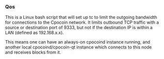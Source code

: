 ### Qos ###

This is a Linux bash script that will set up tc to limit the outgoing bandwidth for connections to the Cpocoin network. It limits outbound TCP traffic with a source or destination port of 9333, but not if the destination IP is within a LAN (defined as 192.168.x.x).

This means one can have an always-on cpocoind instance running, and another local cpocoind/cpocoin-qt instance which connects to this node and receives blocks from it.
